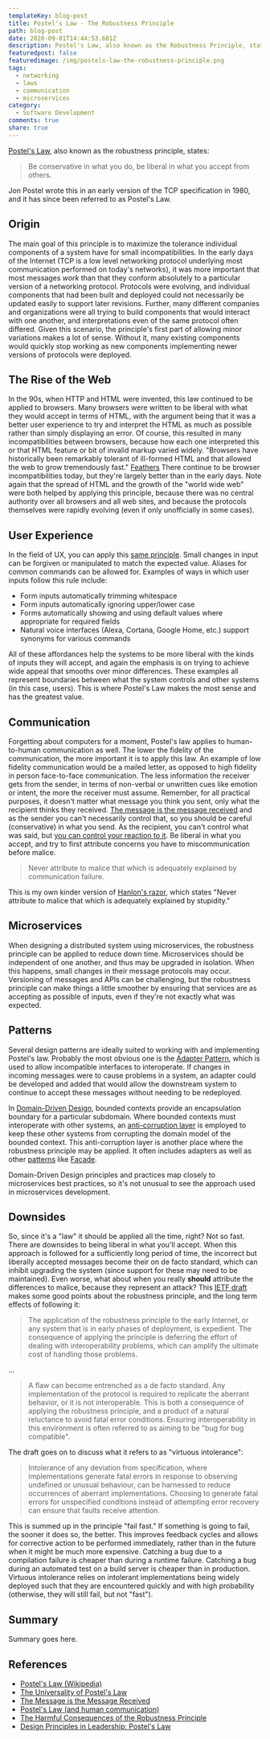 ```yaml
---
templateKey: blog-post
title: Postel's Law - The Robustness Principle
path: blog-post
date: 2020-09-01T14:44:53.681Z
description: Postel's Law, also known as the Robustness Principle, states that TCP implementations should be conservative in what they do (send), but liberal in what they accept from others. It's credited with helping the early Internet's rapid and decentralized growth, and has also been applied to communication and UX.
featuredpost: false
featuredimage: /img/postels-law-the-robustness-principle.png
tags:
  - networking
  - laws
  - communication
  - microservices
category:
  - Software Development
comments: true
share: true
---
```

[Postel's Law](https://en.wikipedia.org/wiki/Robustness_principle), also known as the robustness principle, states:

> Be conservative in what you do, be liberal in what you accept from others.

Jon Postel wrote this in an early version of the TCP specification in 1980, and it has since been referred to as Postel's Law.

## Origin

The main goal of this principle is to maximize the tolerance individual components of a system have for small incompatibilities. In the early days of the Internet (TCP is a low level networking protocol underlying most communication performed on today's networks), it was more important that most messages *work* than that they conform absolutely to a particular version of a networking protocol. Protocols were evolving, and individual components that had been built and deployed could not necessarily be updated easily to support later revisions. Further, many different companies and organizations were all trying to build components that would interact with one another, and interpretations even of the same protocol often differed. Given this scenario, the principle's first part of allowing minor variations makes a lot of sense. Without it, many existing components would quickly stop working as new components implementing newer versions of protocols were deployed.

## The Rise of the Web

In the 90s, when HTTP and HTML were invented, this law continued to be applied to browsers. Many browsers were written to be liberal with what they would accept in terms of HTML, with the argument being that it was a better user experience to try and interpret the HTML as much as possible rather than simply displaying an error. Of course, this resulted in many incompatibilities between browsers, because how each one interpreted this or that HTML feature or bit of invalid markup varied widely. "Browsers have historically been remarkably tolerant of ill-formed HTML and that allowed the web to grow tremendously fast." [Feathers](https://michaelfeathers.silvrback.com/the-universality-of-postel-s-law) There continue to be browser incompatibilities today, but they're largely better than in the early days. Note again that the spread of HTML and the growth of the "world wide web" were both helped by applying this principle, because there was no central authority over all browsers and all web sites, and because the protocols themselves were rapidly evolving (even if only unofficially in some cases).

## User Experience

In the field of UX, you can apply this [same principle](https://lawsofux.com/postels-law.html). Small changes in input can be forgiven or manipulated to match the expected value. Aliases for common commands can be allowed for. Examples of ways in which user inputs follow this rule include:

- Form inputs automatically trimming whitespace
- Form inputs automatically ignoring upper/lower case
- Forms automatically showing and using default values where appropriate for required fields
- Natural voice interfaces (Alexa, Cortana, Google Home, etc.) support synonyms for various commands

All of these affordances help the systems to be more liberal with the kinds of inputs they will accept, and again the emphasis is on trying to achieve wide appeal that smooths over minor differences. These examples all represent boundaries between what the system controls and other systems (in this case, users). This is where Postel's Law makes the most sense and has the greatest value.

## Communication

Forgetting about computers for a moment, Postel's law applies to human-to-human communication as well. The lower the fidelity of the communication, the more important it is to apply this law. An example of low fidelity communication would be a mailed letter, as opposed to high fidelity in person face-to-face communication. The less information the receiver gets from the sender, in terms of non-verbal or unwritten cues like emotion or intent, the more the receiver must assume. Remember, for all practical purposes, it doesn't matter what message you think you sent, only what the recipient thinks they received. [The message is the message received](https://ardalis.com/the-message-is-the-message-received/) and as the sender you can't necessarily control that, so you should be careful (conservative) in what you send. As the recipient, you can't control what was said, but [you can control your reaction to it](https://automattic.com/postels-law/). Be liberal in what you accept, and try to first attribute concerns you have to miscommunication before malice.

> Never attribute to malice that which is adequately explained by communication failure.

This is my own kinder version of [Hanlon's razor](https://simple.wikipedia.org/wiki/Hanlon%27s_razor), which states "Never attribute to malice that which is adequately explained by stupidity."

## Microservices

When designing a distributed system using microservices, the robustness principle can be applied to reduce down time. Microservices should be independent of one another, and thus may be upgraded in isolation. When this happens, small changes in their message protocols may occur. Versioning of messages and APIs can be challenging, but the robustness principle can make things a little smoother by ensuring that services are as accepting as possible of inputs, even if they're not exactly what was expected.

## Patterns

Several design patterns are ideally suited to working with and implementing Postel's law. Probably the most obvious one is the [Adapter Pattern](https://www.pluralsight.com/courses/c-sharp-design-patterns-adapter), which is used to allow incompatible interfaces to interoperate. If changes in incoming messages were to cause problems in a system, an adapter could be developed and added that would allow the downstream system to continue to accept these messages without needing to be redeployed.

In [Domain-Driven Design](https://www.pluralsight.com/courses/domain-driven-design-fundamentals), bounded contexts provide an encapsulation boundary for a particular subdomain. Where bounded contexts must interoperate with other systems, an [anti-corruption layer](https://docs.microsoft.com/en-us/azure/architecture/patterns/anti-corruption-layer) is employed to keep these other systems from corrupting the domain model of the bounded context. This anti-corruption layer is another place where the robustness principle may be applied. It often includes adapters as well as other [patterns](https://www.pluralsight.com/paths/design-patterns-in-c) like [Facade](https://www.pluralsight.com/courses/csharp-design-patterns-facade).

Domain-Driven Design principles and practices map closely to microservices best practices, so it's not unusual to see the approach used in microservices development.

## Downsides

So, since it's a "law" it should be applied all the time, right? Not so fast. There are downsides to being liberal in what you'll accept. When this approach is followed for a sufficiently long period of time, the incorrect but liberally accepted messages become their on de facto standard, which can inhibit upgrading the system (since support for these may need to be maintained). Even worse, what about when you really **should** attribute the differences to malice, because they represent an attack? This [IETF draft](https://tools.ietf.org/html/draft-iab-protocol-maintenance-04) makes some good points about the robustness principle, and the long term effects of following it:

> The application of the robustness principle to the early Internet, or any system that is in early phases of deployment, is expedient.  The consequence of applying the principle is deferring the effort of dealing with interoperability problems, which can amplify the ultimate cost of handling those problems.

...

> A flaw can become entrenched as a de facto standard.  Any implementation of the protocol is required to replicate the aberrant behavior, or it is not interoperable.  This is both a consequence of applying the robustness principle, and a product of a natural reluctance to avoid fatal error conditions.  Ensuring interoperability in this environment is often referred to as aiming to be "bug for bug compatible".

The draft goes on to discuss what it refers to as "virtuous intolerance":

> Intolerance of any deviation from specification, where implementations generate fatal errors in response to observing undefined or unusual behaviour, can be harnessed to reduce occurrences of aberrant implementations.  Choosing to generate fatal errors for unspecified conditions instead of attempting error recovery can ensure that faults receive attention.

This is summed up in the principle "fail fast." If something is going to fail, the sooner it does so, the better. This improves feedback cycles and allows for corrective action to be performed immediately, rather than in the future when it might be much more expensive. Catching a bug due to a compilation failure is cheaper than during a runtime failure. Catching a bug during an automated test on a build server is cheaper than in production. Virtuous intolerance relies on intolerant implementations being widely deployed such that they are encountered quickly and with high probability (otherwise, they will still fail, but not "fast").

## Summary

Summary goes here.

## References

- [Postel's Law (Wikipedia)](https://en.wikipedia.org/wiki/Robustness_principle)
- [The Universality of Postel's Law](https://michaelfeathers.silvrback.com/the-universality-of-postel-s-law)
- [The Message is the Message Received](https://ardalis.com/the-message-is-the-message-received/)
- [Postel's Law (and human communication)](https://automattic.com/postels-law/)
- [The Harmful Consequences of the Robustness Principle](https://tools.ietf.org/html/draft-iab-protocol-maintenance-04)
- [Design Principles in Leadership: Postel's Law](https://medium.com/the-human-business/design-principles-in-leadership-postels-law-f3d7192cc7ac)
